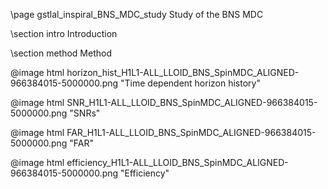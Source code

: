 \page gstlal_inspiral_BNS_MDC_study Study of the BNS MDC

\section intro Introduction


\section method Method

@image html horizon_hist_H1L1-ALL_LLOID_BNS_SpinMDC_ALIGNED-966384015-5000000.png "Time dependent horizon history"

@image html SNR_H1L1-ALL_LLOID_BNS_SpinMDC_ALIGNED-966384015-5000000.png "SNRs"

@image html FAR_H1L1-ALL_LLOID_BNS_SpinMDC_ALIGNED-966384015-5000000.png "FAR"

@image html efficiency_H1L1-ALL_LLOID_BNS_SpinMDC_ALIGNED-966384015-5000000.png "Efficiency" 
